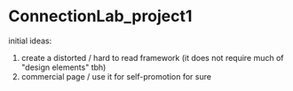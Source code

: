 # ConnectionLab_project1
initial ideas: 
1. create a distorted / hard to read framework (it does not require much of "design elements" tbh)
2. commercial page / use it for self-promotion for sure
